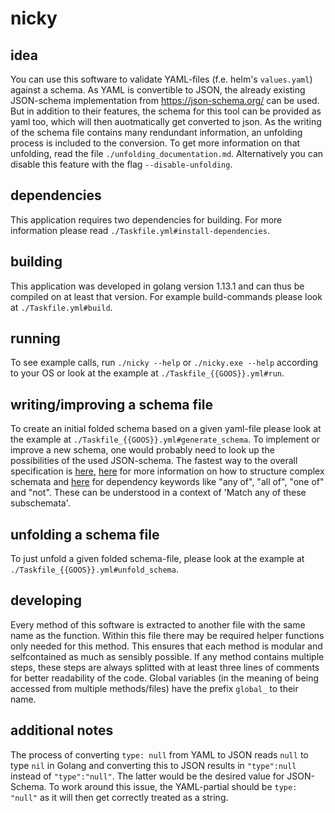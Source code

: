 # nicky

## idea
You can use this software to validate YAML-files (f.e. helm's ```values.yaml```) against a schema. As YAML is convertible to JSON, the already existing JSON-schema implementation from https://json-schema.org/ can be used. But in addition to their features, the schema for this tool can be provided as yaml too, which will then auotmatically get converted to json. As the writing of the schema file contains many rendundant information, an unfolding process is included to the conversion. To get more information on that unfolding, read the file ```./unfolding_documentation.md```. Alternatively you can disable this feature with the flag ```--disable-unfolding```.

## dependencies
This application requires two dependencies for building.
For more information please read ```./Taskfile.yml#install-dependencies```.

## building
This application was developed in golang version 1.13.1 and can thus be compiled on at least that version.
For example build-commands please look at ```./Taskfile.yml#build```.

## running
To see example calls, run ```./nicky --help``` or ```./nicky.exe --help``` according to your OS or look at the example at ```./Taskfile_{{GOOS}}.yml#run```.

## writing/improving a schema file
To create an initial folded schema based on a given yaml-file please look at the example at ```./Taskfile_{{GOOS}}.yml#generate_schema```.
To implement or improve a new schema, one would probably need to look up the possibilities of the used JSON-schema. The fastest way to the overall specification is [here](https://json-schema.org/draft/2019-09/json-schema-core.html), [here](https://json-schema.org/understanding-json-schema/structuring.html#structuring) for more information on how to structure complex schemata and [here](https://json-schema.org/understanding-json-schema/reference/combining.html) for dependency keywords like "any of", "all of", "one of" and "not". These can be understood in a context of 'Match any of these subschemata'.

## unfolding a schema file
To just unfold a given folded schema-file, please look at the example at ```./Taskfile_{{GOOS}}.yml#unfold_schema```.

## developing
Every method of this software is extracted to another file with the same name as the function. Within this file there may be required helper functions only needed for this method. This ensures that each method is modular and selfcontained as much as sensibly possible.
If any method contains multiple steps, these steps are always splitted with at least three lines of comments for better readability of the code.
Global variables (in the meaning of being accessed from multiple methods/files) have the prefix ```global_``` to their name.

## additional notes
The process of converting ```type: null``` from YAML to JSON reads ```null``` to type ```nil``` in Golang and converting this to JSON results in ```"type":null``` instead of ```"type":"null"```. The latter would be the desired value for JSON-Schema. To work around this issue, the YAML-partial should be ```type: "null"``` as it will then get correctly treated as a string.
